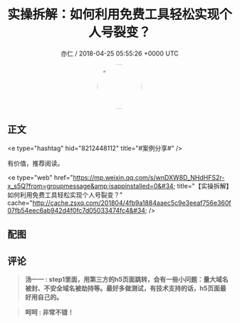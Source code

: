 <h1 align="center">实操拆解：如何利用免费工具轻松实现个人号裂变？</h1>
<p align="center">
    <a>亦仁 / 2018-04-25 05:55:26 &#43;0000 UTC</a>
</p>

<div align="center">
    <img src="https://images.zsxq.com/Fn3NQqCN8nuGF86yZPXSbEsl0mb3?e=1590940799&amp;token=kIxbL07-8jAj8w1n4s9zv64FuZZNEATmlU_Vm6zD:pfbNc8W3hS0oYG_hyXXh_rHMHuc=" width="100" height="100" style="border:1px solid;border-radius:50%; color:#ffffff"/>
</div>

## 正文

<div>
&lt;e type=&#34;hashtag&#34; hid=&#34;8212448112&#34; title=&#34;#案例分享#&#34; /&gt;  

有价值，推荐阅读。

&lt;e type=&#34;web&#34; href=&#34;https://mp.weixin.qq.com/s/wnDXW8D_NHdHFS2r-x_s5Q?from=groupmessage&amp;isappinstalled=0&#34; title=&#34;【实操拆解】如何利用免费工具轻松实现个人号裂变？&#34; cache=&#34;http://cache.zsxq.com/201804/4fb9a1884aaec5c9e3eeaf756e360f07fb54eec6ab942d4f0fc7d05033474fc4&#34; /&gt;
</div>

## 配图
<div class="image" align="center">

</div>

## 评论

<div align="left">
<div>

<blockquote >
<span> <strong>汤一一 : step1里面，用第三方的h5页面跳转，会有一些小问题：量大域名被封、不安全域名被劫持等。最好多做测试，有技术支持的话，h5页面最好用自己的。 </strong></span>
</blockquote>

<blockquote >
<span> <strong>呵呵 : 非常不错！ </strong></span>
</blockquote>

</div>
</div>